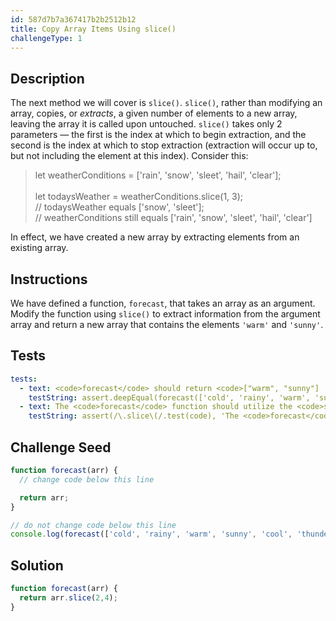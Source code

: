 ```yaml
---
id: 587d7b7a367417b2b2512b12
title: Copy Array Items Using slice()
challengeType: 1
---
```


## Description
<section id='description'>
The next method we will cover is <code>slice()</code>. <code>slice()</code>, rather than modifying an array, copies, or <em>extracts</em>, a given number of elements to a new array, leaving the array it is called upon untouched. <code>slice()</code> takes only 2 parameters &mdash; the first is the index at which to begin extraction, and the second is the index at which to stop extraction (extraction will occur up to, but not including the element at this index). Consider this:
<blockquote>let weatherConditions = ['rain', 'snow', 'sleet', 'hail', 'clear'];<br><br>let todaysWeather = weatherConditions.slice(1, 3);<br>// todaysWeather equals ['snow', 'sleet'];<br>// weatherConditions still equals ['rain', 'snow', 'sleet', 'hail', 'clear']<br></blockquote>
In effect, we have created a new array by extracting elements from an existing array.
</section>

## Instructions
<section id='instructions'>
We have defined a function, <code>forecast</code>, that takes an array as an argument. Modify the function using <code>slice()</code> to extract information from the argument array and return a new array that contains the elements <code>'warm'</code> and <code>'sunny'</code>.
</section>

## Tests
<section id='tests'>

```yml
tests:
  - text: <code>forecast</code> should return <code>["warm", "sunny"]
    testString: assert.deepEqual(forecast(['cold', 'rainy', 'warm', 'sunny', 'cool', 'thunderstorms']), ['warm', 'sunny'], '<code>forecast</code> should return <code>["warm", "sunny"]</code>');
  - text: The <code>forecast</code> function should utilize the <code>slice()</code> method
    testString: assert(/\.slice\(/.test(code), 'The <code>forecast</code> function should utilize the <code>slice()</code> method');

```

</section>

## Challenge Seed
<section id='challengeSeed'>

<div id='js-seed'>

```js
function forecast(arr) {
  // change code below this line

  return arr;
}

// do not change code below this line
console.log(forecast(['cold', 'rainy', 'warm', 'sunny', 'cool', 'thunderstorms']));
```

</div>



</section>

## Solution
<section id='solution'>

```js
function forecast(arr) {
  return arr.slice(2,4);
}
```
</section>
